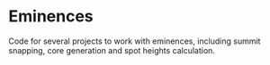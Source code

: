 # Eminences
Code for several projects to work with eminences, including summit snapping, core generation and spot heights calculation.
